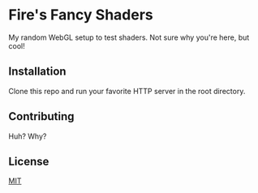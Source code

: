 # Fire's Fancy Shaders

My random WebGL setup to test shaders. Not sure why you're here, but cool!

## Installation

Clone this repo and run your favorite HTTP server in the root directory.

## Contributing

Huh? Why?

## License

[MIT](https://choosealicense.com/licenses/mit/)
